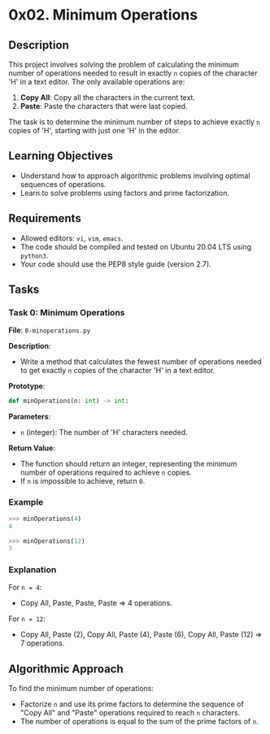 
# 0x02. Minimum Operations

## Description

This project involves solving the problem of calculating the minimum number of operations needed to result in exactly `n` copies of the character 'H' in a text editor. The only available operations are:

1. **Copy All**: Copy all the characters in the current text.
2. **Paste**: Paste the characters that were last copied.

The task is to determine the minimum number of steps to achieve exactly `n` copies of 'H', starting with just one 'H' in the editor.

## Learning Objectives

- Understand how to approach algorithmic problems involving optimal sequences of operations.
- Learn to solve problems using factors and prime factorization.

## Requirements

- Allowed editors: `vi`, `vim`, `emacs`.
- The code should be compiled and tested on Ubuntu 20.04 LTS using `python3`.
- Your code should use the PEP8 style guide (version 2.7).

## Tasks

### Task 0: Minimum Operations

**File**: `0-minoperations.py`

**Description**:
- Write a method that calculates the fewest number of operations needed to get exactly `n` copies of the character 'H' in a text editor.

**Prototype**:
```python
def minOperations(n: int) -> int:
```

**Parameters**:
- `n` (integer): The number of 'H' characters needed.

**Return Value**:
- The function should return an integer, representing the minimum number of operations required to achieve `n` copies.
- If `n` is impossible to achieve, return `0`.

### Example

```python
>>> minOperations(4)
4

>>> minOperations(12)
7
```

### Explanation

For `n = 4`:
- Copy All, Paste, Paste, Paste => 4 operations.

For `n = 12`:
- Copy All, Paste (2), Copy All, Paste (4), Paste (6), Copy All, Paste (12) => 7 operations.

## Algorithmic Approach

To find the minimum number of operations:
- Factorize `n` and use its prime factors to determine the sequence of "Copy All" and "Paste" operations required to reach `n` characters.
- The number of operations is equal to the sum of the prime factors of `n`.
